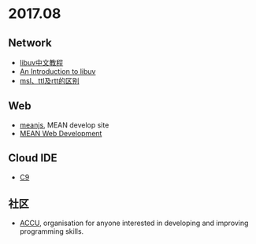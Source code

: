 # 2017.08

## Network

- [libuv中文教程](http://luohaha.github.io/Chinese-uvbook/index.html)
- [An Introduction to libuv](http://nikhilm.github.io/uvbook/)
- [msl、ttl及rtt的区别](http://wushank.blog.51cto.com/3489095/1135060)

## Web

- [meanjs](http://meanjs.org/), MEAN develop site
- [MEAN Web Development](https://book.douban.com/subject/26287569/)

## Cloud IDE

- [C9](https://c9.io)

## 社区
- [ACCU](https://accu.org/), organisation for anyone interested in developing and improving programming skills.